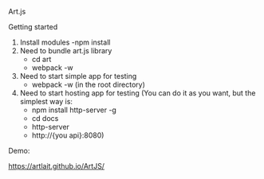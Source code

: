 Art.js

Getting started

1) Install modules
    -npm install
2) Need to bundle art.js library
    - cd art
    - webpack -w
3) Need to start simple app for testing
   - webpack -w (in the root directory)
4) Need to start hosting app for testing
    (You can do it as you want, but the simplest way is:
    - npm install http-server -g
    - cd docs
    - http-server
    - http://{you api}:8080)

Demo:

https://artlait.github.io/ArtJS/
